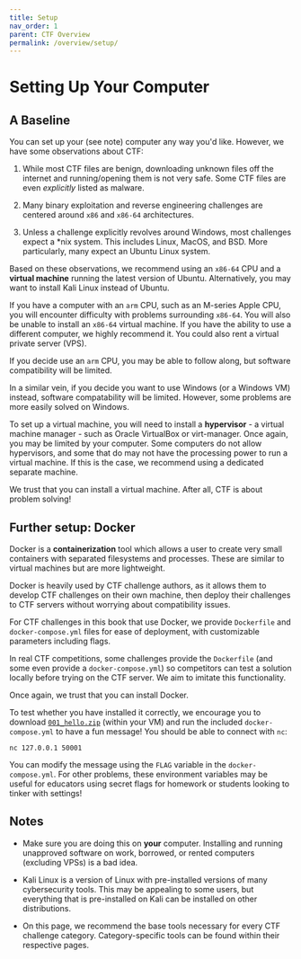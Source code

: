 ```yaml
---
title: Setup
nav_order: 1
parent: CTF Overview
permalink: /overview/setup/
---
```


# Setting Up Your Computer

## A Baseline

You can set up your (see note) computer any way you'd like. However, we have
some observations about CTF:

1. While most CTF files are benign, downloading unknown files off the internet
   and running/opening them is not very safe. Some CTF files are even
   *explicitly* listed as malware.

2. Many binary exploitation and reverse engineering challenges are centered
   around `x86` and `x86-64` architectures.

3. Unless a challenge explicitly revolves around Windows, most challenges
   expect a *nix system. This includes Linux, MacOS, and BSD. More particularly,
   many expect an Ubuntu Linux system.

Based on these observations, we recommend using an `x86-64` CPU and a **virtual
machine** running the latest version of Ubuntu. Alternatively, you may want to
install Kali Linux instead of Ubuntu.

If you have a computer with an `arm` CPU, such as an M-series Apple CPU, you
will encounter difficulty with problems surrounding `x86-64`. You will also be
unable to install an `x86-64` virtual machine. If you have the ability to use a
different computer, we highly recommend it. You could also rent a virtual
private server (VPS).

If you decide use an `arm` CPU, you may be able to follow along, but software
compatibility will be limited. 

In a similar vein, if you decide you want to use Windows (or a Windows VM)
instead, software compatability will be limited. However, some problems are
more easily solved on Windows.

To set up a virtual machine, you will need to install a **hypervisor** - a
virtual machine manager - such as Oracle VirtualBox or virt-manager. Once again,
you may be limited by your computer. Some computers do not allow hypervisors,
and some that do may not have the processing power to run a virtual machine. If
this is the case, we recommend using a dedicated separate machine.

We trust that you can install a virtual machine. After all, CTF is about
problem solving!

## Further setup: Docker

Docker is a **containerization** tool which allows a user to create very
small containers with separated filesystems and processes. These are similar
to virtual machines but are more lightweight.

Docker is heavily used by CTF challenge authors, as it allows them to develop
CTF challenges on their own machine, then deploy their challenges to CTF
servers without worrying about compatibility issues.

For CTF challenges in this book that use Docker, we provide `Dockerfile` and
`docker-compose.yml` files for ease of deployment, with customizable parameters
including flags.

In real CTF competitions, some challenges provide the `Dockerfile` (and some
even provide a `docker-compose.yml`) so competitors can test a solution locally
before trying on the CTF server. We aim to imitate this functionality.

Once again, we trust that you can install Docker.

To test whether you have installed it correctly, we encourage you to download
[`001_hello.zip`](/content/assets/docker/001_hello.zip) (within your VM) and
run the included `docker-compose.yml` to have a fun message! You should be able
to connect with `nc`:

```
nc 127.0.0.1 50001
```

You can modify the message using the `FLAG` variable in the `docker-compose.yml`.
For other problems, these environment variables may be useful for educators
using secret flags for homework or students looking to tinker with settings!


## Notes

- Make sure you are doing this on **your** computer. Installing and running
  unapproved software on work, borrowed, or rented computers (excluding VPSs)
  is a bad idea.

- Kali Linux is a version of Linux with pre-installed versions of many
  cybersecurity tools. This may be appealing to some users, but everything that
  is pre-installed on Kali can be installed on other distributions.

- On this page, we recommend the base tools necessary for every CTF challenge
  category. Category-specific tools can be found within their respective pages.
